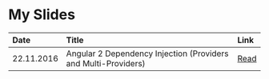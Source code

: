 # My Slides

| Date       | Title | Link |
|:-----------|:------------|:------------|
| 22.11.2016 | Angular 2 Dependency Injection (Providers and Multi-Providers) | [Read](http://slides.com/idakiev/angular2-dependency-injection/fullscreen)